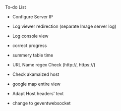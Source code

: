 To-do List
- Configure Server IP
- Log viewer redirection (separate Image server log)
- Log console view
- correct progress
- summery table time

- URL Name regex Check (http://, https://)
- Check akamaized host
- google map entire view
- Adapt Host headers' text

- change to geventwebsocket
